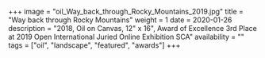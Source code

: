+++
image = "oil_Way_back_through_Rocky_Mountains_2019.jpg"
title = "Way back through Rocky Mountains"
weight = 1
date = 2020-01-26
description = "2018, Oil on Canvas, 12\" x 16\", Award of Excellence 3rd Place at 2019 Open International Juried Online Exhibition SCA"
availability = ""
tags = ["oil", "landscape", "featured", "awards"]
+++
